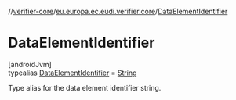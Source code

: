 //[verifier-core](../../../index.md)/[eu.europa.ec.eudi.verifier.core](../index.md)/[DataElementIdentifier](index.md)

# DataElementIdentifier

[androidJvm]\
typealias [DataElementIdentifier](index.md) = [String](https://kotlinlang.org/api/latest/jvm/stdlib/kotlin-stdlib/kotlin/-string/index.html)

Type alias for the data element identifier string.
